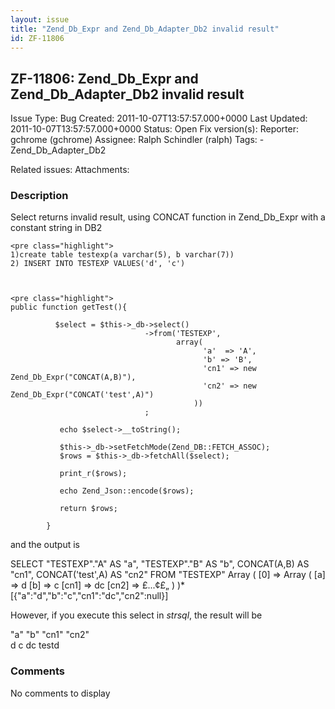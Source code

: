 ```yaml
---
layout: issue
title: "Zend_Db_Expr and Zend_Db_Adapter_Db2 invalid result"
id: ZF-11806
---
```


ZF-11806: Zend\_Db\_Expr and Zend\_Db\_Adapter\_Db2 invalid result
------------------------------------------------------------------

 Issue Type: Bug Created: 2011-10-07T13:57:57.000+0000 Last Updated: 2011-10-07T13:57:57.000+0000 Status: Open Fix version(s): 
 Reporter:  gchrome (gchrome)  Assignee:  Ralph Schindler (ralph)  Tags: - Zend\_Db\_Adapter\_Db2
 
 Related issues: 
 Attachments: 
### Description

Select returns invalid result, using CONCAT function in Zend\_Db\_Expr with a constant string in DB2

 
    <pre class="highlight">
    1)create table testexp(a varchar(5), b varchar(7))
    2) INSERT INTO TESTEXP VALUES('d', 'c')


 
    <pre class="highlight">
    public function getTest(){
                
              $select = $this->_db->select()
                                  ->from('TESTEXP',
                                         array(
                                               'a'  => 'A',
                                               'b' => 'B',
                                               'cn1' => new Zend_Db_Expr("CONCAT(A,B)"),
                                               'cn2' => new Zend_Db_Expr("CONCAT('test',A)")
                                             ))
                                  ;
                                  
               echo $select->__toString();
                                  
               $this->_db->setFetchMode(Zend_DB::FETCH_ASSOC);                                        
               $rows = $this->_db->fetchAll($select);
               
               print_r($rows);
               
               echo Zend_Json::encode($rows);
    
               return $rows;
               
            }
    


and the output is

SELECT "TESTEXP"."A" AS "a", "TESTEXP"."B" AS "b", CONCAT(A,B) AS "cn1", CONCAT('test',A) AS "cn2" FROM "TESTEXP" Array ( [0] => Array ( [a] => d [b] => c [cn1] => dc [cn2] => £...¢£„ ) )\* [{"a":"d","b":"c","cn1":"dc","cn2":null}]

However, if you execute this select in _strsql_, the result will be

"a" "b" "cn1" "cn2"  
 d c dc testd

 

 

### Comments

No comments to display
